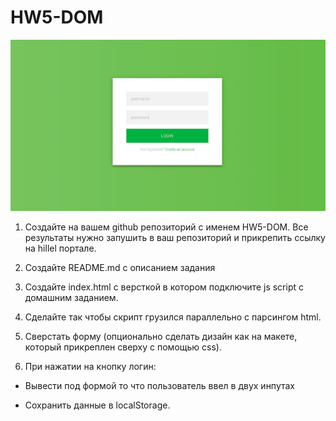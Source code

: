# HW5-DOM

![Примет формы](img/form.jpg 'Примерно так должна выглядеть разметка с формой')

1. Создайте на вашем github репозиторий с именем HW5-DOM. Все результаты нужно запушить в ваш репозиторий и прикрепить ссылку на hillel портале.

2. Создайте README.md с описанием задания

3. Создайте index.html с версткой в котором подключите js script с домашним заданием.

4. Сделайте так чтобы скрипт грузился параллельно с парсингом html.

5. Сверстать форму (опционально сделать дизайн как на макете, который прикреплен сверху с помощью css).

6. При нажатии на кнопку логин:

- Вывести под формой то что пользователь ввел в двух инпутах

- Сохранить данные в localStorage.

